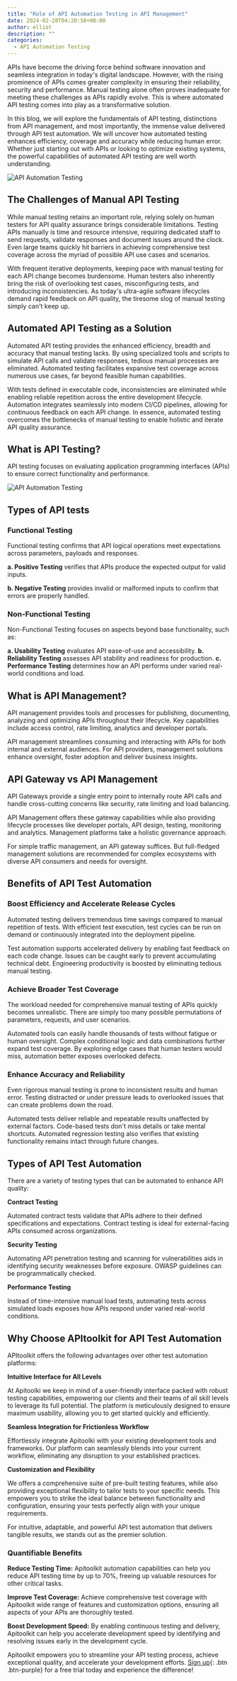```yaml
---
title: "Role of API Automation Testing in API Management"
date: 2024-02-28T04:20:58+00:00
author: elliot
description: ""
categories:
  - API Automation Testing
---
```



APIs have become the driving force behind software innovation and seamless integration in today's digital landscape. However, with the rising prominence of APIs comes greater complexity in ensuring their reliability, security and performance. Manual testing alone often proves inadequate for meeting these challenges as APIs rapidly evolve. This is where automated API testing comes into play as a transformative solution.

In this blog, we will explore the fundamentals of API testing, distinctions from API management, and most importantly, the immense value delivered through API test automation. We will uncover how automated testing enhances efficiency, coverage and accuracy while reducing human error. Whether just starting out with APIs or looking to optimize existing systems, the powerful capabilities of automated API testing are well worth understanding.

![API Automation Testing](./1703340140659.jpeg)

## The Challenges of Manual API Testing

While manual testing retains an important role, relying solely on human testers for API quality assurance brings considerable limitations. Testing APIs manually is time and resource intensive, requiring dedicated staff to send requests, validate responses and document issues around the clock. Even large teams quickly hit barriers in achieving comprehensive test coverage across the myriad of possible API use cases and scenarios.

With frequent iterative deployments, keeping pace with manual testing for each API change becomes burdensome. Human testers also inherently bring the risk of overlooking test cases, misconfiguring tests, and introducing inconsistencies. As today's ultra-agile software lifecycles demand rapid feedback on API quality, the tiresome slog of manual testing simply can't keep up.

## Automated API Testing as a Solution

Automated API testing provides the enhanced efficiency, breadth and accuracy that manual testing lacks. By using specialized tools and scripts to simulate API calls and validate responses, tedious manual processes are eliminated. Automated testing facilitates expansive test coverage across numerous use cases, far beyond feasible human capabilities.

With tests defined in executable code, inconsistencies are eliminated while enabling reliable repetition across the entire development lifecycle. Automation integrates seamlessly into modern CI/CD pipelines, allowing for continuous feedback on each API change. In essence, automated testing overcomes the bottlenecks of manual testing to enable holistic and iterate API quality assurance.

## What is API Testing?

API testing focuses on evaluating application programming interfaces (APIs) to ensure correct functionality and performance.

![API Automation Testing](./Automated%20API%20Testing.png)


## Types of API tests

 ### Functional Testing
Functional testing confirms that API logical operations meet expectations across parameters, payloads and responses.

**a. Positive Testing** verifies that APIs produce the expected output for valid inputs.

**b. Negative Testing** provides invalid or malformed inputs to confirm that errors are properly handled.

### Non-Functional Testing
Non-Functional Testing focuses on aspects beyond base functionality, such as:

**a.  Usability Testing**  evaluates API ease-of-use and accessibility.
**b. Reliability Testing** assesses API stability and readiness for production.
**c. Performance Testing** determines how an API performs under varied real-world conditions and load.

## What is API Management?
API management provides tools and processes for publishing, documenting, analyzing and optimizing APIs throughout their lifecycle. Key capabilities include access control, rate limiting, analytics and developer portals.

API management streamlines consuming and interacting with APIs for both internal and external audiences. For API providers, management solutions enhance oversight, foster adoption and deliver business insights.

## API Gateway vs API Management
API Gateways provide a single entry point to internally route API calls and handle cross-cutting concerns like security, rate limiting and load balancing.


API Management offers these gateway capabilities while also providing lifecycle processes like developer portals, API design, testing, monitoring and analytics. Management platforms take a holistic governance approach.

For simple traffic management, an API gateway suffices. But full-fledged management solutions are recommended for complex ecosystems with diverse API consumers and needs for oversight.

## Benefits of API Test Automation

### Boost Efficiency and Accelerate Release Cycles
Automated testing delivers tremendous time savings compared to manual repetition of tests. With efficient test execution, test cycles can be run on demand or continuously integrated into the deployment pipeline.

Test automation supports accelerated delivery by enabling fast feedback on each code change. Issues can be caught early to prevent accumulating technical debt. Engineering productivity is boosted by eliminating tedious manual testing.

### Achieve Broader Test Coverage
The workload needed for comprehensive manual testing of APIs quickly becomes unrealistic. There are simply too many possible permutations of parameters, requests, and user scenarios.

Automated tools can easily handle thousands of tests without fatigue or human oversight. Complex conditional logic and data combinations further expand test coverage. By exploring edge cases that human testers would miss, automation better exposes overlooked defects.

### Enhance Accuracy and Reliability

Even rigorous manual testing is prone to inconsistent results and human error. Testing distracted or under pressure leads to overlooked issues that can create problems down the road.

Automated tests deliver reliable and repeatable results unaffected by external factors. Code-based tests don't miss details or take mental shortcuts. Automated regression testing also verifies that existing functionality remains intact through future changes.

## Types of API Test Automation
There are a variety of testing types that can be automated to enhance API quality:

**Contract Testing**

Automated contract tests validate that APIs adhere to their defined specifications and expectations. Contract testing is ideal for external-facing APIs consumed across organizations.

**Security Testing**

Automating API penetration testing and scanning for vulnerabilities aids in identifying security weaknesses before exposure. OWASP guidelines can be programmatically checked.

**Performance Testing**

Instead of time-intensive manual load tests, automating tests across simulated loads exposes how APIs respond under varied real-world conditions.

## Why Choose APItoolkit for API  Test Automation
APItoolkit offers the following advantages over other test automation platforms:

**Intuitive Interface for All Levels**

At Apitoolki we keep in mind of a user-friendly interface packed with robust testing capabilities, empowering our clients and their teams of all skill levels to leverage its full potential. The platform is meticulously designed to ensure maximum usability, allowing you to get started quickly and efficiently.

**Seamless Integration for Frictionless Workflow**

Effortlessly integrate Apitoolki with your existing development tools and frameworks. Our platform can seamlessly blends into your current workflow, eliminating any disruption to your established practices.

**Customization and Flexibility**

We offers a comprehensive suite of pre-built testing features, while also providing exceptional flexibility to tailor tests to your specific needs. This empowers you to strike the ideal balance between functionality and configuration, ensuring your tests perfectly align with your unique requirements.

For intuitive, adaptable, and powerful API test automation that delivers tangible results, we stands out as the premier solution.

### Quantifiable Benefits

**Reduce Testing Time:** Apitoolkit automation capabilities can help you reduce API testing time by up to 70%, freeing up valuable resources for other critical tasks.

**Improve Test Coverage:** Achieve comprehensive test coverage with Apitoolkit wide range of features and customization options, ensuring all aspects of your APIs are thoroughly tested.

**Boost Development Speed:**  By enabling continuous testing and delivery, Apitoolkit can help you accelerate development speed by identifying and resolving issues early in the development cycle.


Apitoolkit empowers you to streamline your API testing process, achieve exceptional quality, and accelerate your development efforts. [Sign up](https://apitoolkit.eu.auth0.com/u/login?state=hKFo2SAxdGcza1hWOFVZVEZwclFFS0lfcGJCMFNxcVQtVE9WWaFur3VuaXZlcnNhbC1sb2dpbqN0aWTZIGVhY2pBV0ZDQ09NbFFuR25rVUVqcEdQTkpteGlYdnpao2NpZNkgQ0NoZnE2bGVSR2RuOWhhSFdzS0Q5RHRtbVl2RDlYYUM){: .btn .btn-purple} for a free trial today and experience the difference!